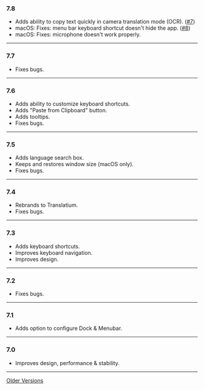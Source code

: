### 7.8
- Adds ability to copy text quickly in camera translation mode (OCR). ([#7](https://github.com/translatium/translatium/issues/7))
- macOS: Fixes: menu bar keyboard shortcut doesn't hide the app. ([#8](https://github.com/translatium/translatium/issues/8))
- macOS: Fixes: microphone doesn't work properly.

---

### 7.7
- Fixes bugs.

---

### 7.6
- Adds ability to customize keyboard shortcuts.
- Adds "Paste from Clipboard" button.
- Adds tooltips.
- Fixes bugs.

---

### 7.5
- Adds language search box.
- Keeps and restores window size (macOS only).
- Fixes bugs.

---

### 7.4
- Rebrands to Translatium.
- Fixes bugs.

---

### 7.3
- Adds keyboard shortcuts.
- Improves keyboard navigation.
- Improves design.

---

### 7.2
- Fixes bugs.

---

### 7.1
- Adds option to configure Dock & Menubar.

---

### 7.0
- Improves design, performance & stability.

---
[Older Versions](RELEASE_NOTES_0.md)
